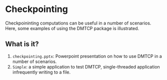 # Checkpointing
Checkpoininting computations can be useful in a number of scenarios.  Here,
some examples of using the DMTCP package is illustrated.

## What is it?
1. `checkpointing.pptx`: Powerpoint presentation on how to use DMTCP in a
    number of scenarios.
1. `Simple`: a simple application to test DMTCP, single-threaded application
    infrequently writing to a file.
